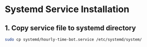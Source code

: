 # Systemd Service Installation

## 1. Copy service file to systemd directory
```bash
sudo cp systemd/hourly-time-bot.service /etc/systemd/system/


